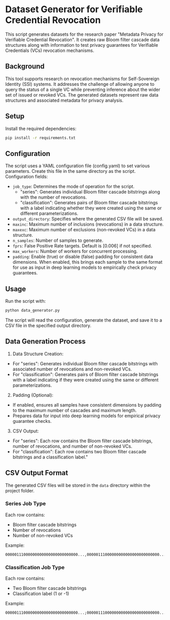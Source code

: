 # Dataset Generator for Verifiable Credential Revocation

This script generates datasets for the research paper "Metadata Privacy for Verifiable Credential Revocation". It creates raw Bloom filter cascade data structures along with information to test privacy guarantees for Verifiable Credentials (VCs) revocation mechanisms.

## Background

This tool supports research on revocation mechanisms for Self-Sovereign Identity (SSI) systems. It addresses the challenge of allowing anyone to query the status of a single VC while preventing inference about the wider set of issued or revoked VCs. The generated datasets represent raw data structures and associated metadata for privacy analysis.

## Setup

Install the required dependencies:

```sh
pip install -r requirements.txt
```

## Configuration

The script uses a YAML configuration file (config.yaml) to set various parameters. Create this file in the same directory as the script.
Configuration fields:

- `job_type`: Determines the mode of operation for the script.
  - "series": Generates individual Bloom filter cascade bitstrings along with the number of revocations.
  - "classification": Generates pairs of Bloom filter cascade bitstrings with a label indicating whether they were created using the same or different parameterizations.
- `output_directory`: Specifies where the generated CSV file will be saved.
- `maxinc`: Maximum number of inclusions (revocations) in a data structure.
- `maxexc`: Maximum number of exclusions (non-revoked VCs) in a data structure.
- `n_samples`: Number of samples to generate.
- `fprs`: False Positive Rate targets. Default is [0.006] if not specified.
- `max_workers`: Number of workers for concurrent processing.
- `padding`: Enable (true) or disable (false) padding for consistent data dimensions. When enabled, this brings each sample to the same format for use as input in deep learning models to empirically check privacy guarantees.

## Usage

Run the script with:

```sh
python data_generator.py
```

The script will read the configuration, generate the dataset, and save it to a CSV file in the specified output directory.

## Data Generation Process

1. Data Structure Creation:

- For "series": Generates individual Bloom filter cascade bitstrings with associated number of revocations and non-revoked VCs.
- For "classification": Generates pairs of Bloom filter cascade bitstrings with a label indicating if they were created using the same or different parameterizations.

2. Padding (Optional):

- If enabled, ensures all samples have consistent dimensions by padding to the maximum number of cascades and maximum length.
- Prepares data for input into deep learning models for empirical privacy guarantee checks.

3. CSV Output:

- For "series": Each row contains the Bloom filter cascade bitstrings, number of revocations, and number of non-revoked VCs.
- For "classification": Each row contains two Bloom filter cascade bitstrings and a classification label."

## CSV Output Format

The generated CSV files will be stored in the `data` directory within the project folder.

### Series Job Type

Each row contains:

- Bloom filter cascade bitstrings
- Number of revocations
- Number of non-revoked VCs

Example:

```
00000111000000000000000000000000...,00000111000000000000000000000000...,82,59
```

### Classification Job Type

Each row contains:

- Two Bloom filter cascade bitstrings
- Classification label (1 or -1)

Example:

```
00000111000000000000000000000000...;00000111000000000000000000000000...;1
```
